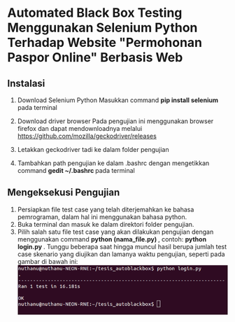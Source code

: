 # Automated Black Box Testing Menggunakan Selenium Python Terhadap Website "Permohonan Paspor Online" Berbasis Web


## Instalasi

1. Download Selenium Python
Masukkan command <strong> pip install selenium </strong> pada terminal

2. Download driver browser
Pada pengujian ini menggunakan browser firefox dan dapat mendownloadnya melalui https://github.com/mozilla/geckodriver/releases

3. Letakkan geckodriver tadi ke dalam folder pengujian
4. Tambahkan path pengujian ke dalam .bashrc dengan mengetikkan command <strong> gedit ~/.bashrc </strong> pada terminal 


## Mengeksekusi Pengujian

1. Persiapkan file test case yang telah diterjemahkan ke bahasa pemrograman, dalam hal ini menggunakan bahasa python.
2. Buka terminal dan masuk ke dalam direktori folder pengujian.
3. Pilih salah satu file test case yang akan dilakukan pengujian dengan menggunakan command <strong> python (nama_file.py) </strong>, contoh: <strong> python login.py </strong>. Tunggu beberapa saat hingga muncul hasil berupa jumlah test case skenario yang diujikan dan lamanya waktu pengujian, seperti pada gambar di bawah ini:
![](image/4-3.png)

